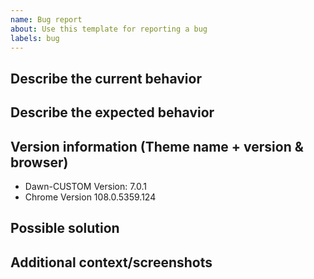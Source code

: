 ```yaml
---
name: Bug report
about: Use this template for reporting a bug
labels: bug
---
```


## Describe the current behavior


## Describe the expected behavior


## Version information (Theme name + version & browser)

- Dawn-CUSTOM Version: 7.0.1
- Chrome Version 108.0.5359.124

## Possible solution


## Additional context/screenshots
<!-- Add any other context about the problem here. If applicable, add screenshots to help explain. -->

